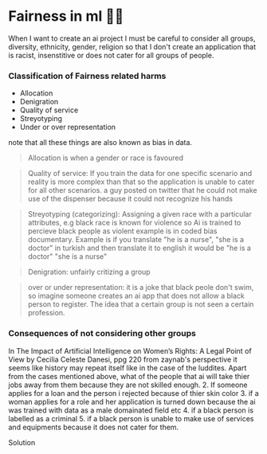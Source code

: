 # Fairness in ml 🧑‍⚖️
When I want to create an ai project I must be careful to consider all groups, diversity, ethnicity, gender, religion so that I don't create an application that is racist, insenstitive or does not cater for all groups of people.

### Classification of Fairness related harms
<ul>
  <li>Allocation </li>  <li>Denigration</li>  <li> Quality of service </li>  <li> Streyotyping </li> <li> Under or over representation </li>
</ul>

note that all these things are also known as bias in data.

> Allocation is when a gender or race is favoured


> Quality of service: If you train the data for one specific scenario and reality is more complex than that so the application is unable to cater for all other scenarios. a guy posted on twitter that he could not make use of the dispenser because it could not recognize his hands


> Streyotyping (categorizing): Assigning a given race with a particular attributes, e.g black race is known for violence so Ai is trained to percieve black people as violent example is in coded bias documentary. Example is if you translate "he is a nurse", "she is a doctor" in turkish and then translate it to english it would be "he is a doctor" "she is a nurse"


> Denigration: unfairly critizing a group


> over or under representation: it is a joke that black peole don't swim, so imagine someone creates an ai app that does not allow a black person to register. The idea that a certain group is not seen a certain profession.

### Consequences of not considering other groups
In  The Impact of Artificial Intelligence on Women’s Rights: A Legal Point of View by Cecilia Celeste Danesi, ppg 220 from zaynab's perspective it seems like history may repeat itself like in the case of the luddites. Apart from the cases mentioned above, what of the people that ai will take thier jobs away from them because they are not skilled enough.
2. If someone applies for a loan and the person i rejected because of thier skin color
3. if a woman applies for a role and her application is turned down because the ai was trained with data as a male domainated field etc
4. if a black person is labelled as a criminal
5. if a black person is unable to make use of services and equipments because it does not cater for them.


Solution
